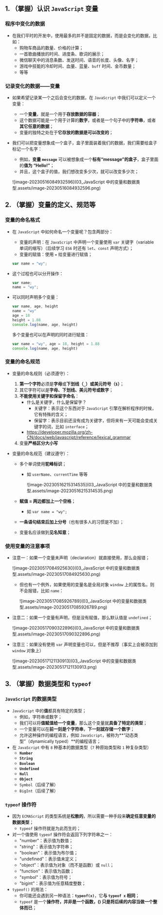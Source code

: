 ## 1. （掌握）认识 `JavaScript` 变量

### 程序中变化的数据

- 在我们平时的开发中，使用最多的并不是固定的数据，而是会变化的数据，比如：
  - 购物车商品的数量、价格的计算；
  - 一首歌曲播放的时间、进度条、歌词的展示；
  - 微信聊天中的消息条数、发送时间、语音的长度、头像、名字；
  - 游戏中技能的冷却时间、血量、蓝量、`buff` 时间、金币数量；
  - 等等

### 记录变化的数据——变量

- 如果希望记录某一个之后会变化的数据，在 `JavaScript` 中我们可以定义一个变量：

  - 一个**变量**，就是一个用于**存放数据的容器**；
  - 这个数据可能是一个用于计算的**数字**，或者是一个句子中的**字符串**，或者**其它任意的数据**；
  - 变量的独特之处在于**它存放的数据是可以改变的**；

- 我们可以把变量想象成一个盒子，盒子里面装着我们的数据，我们需要给盒子标记一个名字：

  - 例如，**变量 `message`** 可以被想象成一个**标有“message”的盒子**，盒子里面的**值为 “Hello!”**；
  - 并且，这个盒子的值，我们想改变多少次，就可以改变多少次；

  ![image-20230516084932596](03_JavaScript 中的变量和数据类型.assets/image-20230516084932596.png)

## 2. （掌握）变量的定义、规范等

### 变量的命名格式

- 在 `JavaScript` 中如何命名一个变量呢？包含两部分：

  - 变量的声明：在 `JavaScript` 中声明一个变量使用 `var` 关键字（variable 单词的缩写）（后续学习 `ES6` 时还有 `let`、`const` 声明方式）；
  - 变量的赋值：使用 `=` 给变量进行赋值；

  ```javascript
  var name = "wy";
  ```

- 这个过程也可以分开操作：

  ```javascript
  var name;
  name = "wy";
  ```

- 可以同时声明多个变量：

  ```js
  var name, age, height
  name = "wy"
  age = 18
  height = 1.88
  console.log(name, age, height)
  ```

  多个变量也可以在声明的同时进行赋值：

  ```js
  var name = "wy", age = 18, height = 1.88
  console.log(name, age, height)
  ```

### 变量的命名规范

- 变量的命名规则（必须遵守）：
  1. **第一个字符**必须是**字母**或**下划线（`_`）**或**美元符号（`$`）**；
  2. 其它字符可以是**字母、下划线、美元符号或数字**；
  3. **不能使用关键字和保留字命名**：
     - 什么是关键字，什么是保留字？
       - 关键字：表示这个东西对于 `JavaScript` 引擎在解析程序的时候，它有特殊的含义；
       - 保留字：表示目前还没有成为关键字，但将来有一天可能会变成关键字的词，比如 `interface`；
     - https://developer.mozilla.org/zh-CN/docs/web/javascript/reference/lexical_grammar
  4. 变量**严格区分大小写**
  
- 变量的命名规范（建议遵守）：
  - 多个单词使用**驼峰标识**；
    - 如 `userName`、`currentTime` 等等
    
      ![image-20230516215314535](03_JavaScript 中的变量和数据类型.assets/image-20230516215314535.png)
    
  - **赋值 = 两边都加上一个空格**；
    - 如 `var name = "wy";`
    
  - **一条语句结束后加上分号**（也有很多人的习惯是不加）；
  
  - 变量名应该做到**见名知意**；

### 使用变量的注意事项

- 注意一：如果一个变量未声明（declaration）就直接使用，那么会报错；

  ![image-20230517084925630](03_JavaScript 中的变量和数据类型.assets/image-20230517084925630.png)

  - 但也有一个例外，如果使用的变量名是全局对象 `window` 上的属性名，则不会报错，比如 `name`：

    ![image-20230517085926789](03_JavaScript 中的变量和数据类型.assets/image-20230517085926789.png)

- 注意二：如果一个变量有声明，但是没有赋值，那么默认值是 `undefined`；

  ![image-20230517090322896](03_JavaScript 中的变量和数据类型.assets/image-20230517090322896.png)

- 注意三：如果没有使用 `var` 声明变量也可以，但是不推荐（事实上会被添加到 `window` 对象上）

  ![image-20230517121130913](03_JavaScript 中的变量和数据类型.assets/image-20230517121130913.png)

## 3. （掌握）数据类型和 `typeof`

### `JavaScript` 的数据类型

- `JavaScript` 中的**值**都具有特定的类型；
  - 例如，字符串或数字；
  - 我们可以将**值赋值给一个变量**，那么这个变量就**具备了特定的类型**；
  - 一个变量可以在**前一刻是个字符串**，**下一刻就存储一个数字**；
  - 允许这种操作的编程语言，例如 `JavaScript`，被称为**“动态类型”（dynamically typed）**的编程语言；
- 在 `JavaScript` 中有 `8` 种基本的数据类型（`7` 种原始类型和 `1` 种复杂类型）
  - **`Number`**
  - **`String`**
  - **`Boolean`**
  - **`Undefined`**
  - **`Null`**
  - **`Object`**
  - `Symbol`（后续了解）
  - `BigInt`（后续了解）


### `typeof` 操作符

- 因为 `ECMAScript` 的类型系统是**松散的**，所以需要一种手段来**确定任意变量的数据类型**；
  - `typeof` 操作符就是为此而生的；
- 对一个值使用 `typeof` 操作符会返回下列字符串之一：
  - "number"：表示值为数值；
  - "string"：表示值为字符串；
  - "boolean"：表示值为布尔值；
  - "undefined"：表示值未定义；
  - "object"：表示值为对象（而不是函数）或 `null`；
  - "function"：表示值为函数；
  - "symbol"：表示值为符号；
  - "bigint"：表示值为任意精度整数；
- `typeof()` 的用法：
  - 你可能还会遇到另一种语法：**`typeof(x)`**，它**与 `typeof x` 相同**；
  - `typeof` 是一个**操作符，并非是一个函数，() 只是将后续的内容当做一个整体而已**；

